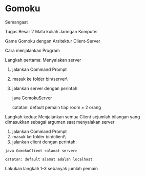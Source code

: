 # Gomoku
Semangaat

Tugas Besar 2 Mata kuliah Jaringan Komputer

Game Gomoku dengan Arsitektur Client-Server

Cara menjalankan Program

Langkah pertama: Menyalakan server
  1. jalankan Command Prompt
  2. masuk ke folder bin\server\
  3. jalankan server dengan perintah:

     java GomokuServer <jumlah pemain dalam satu room>

     catatan: default pemain tiap room = 2 orang

Langkah kedua: Menjalankan semua Client sejumlah bilangan yang dimasukkan
  sebagai argumen saat menyalakan server

  1. jalankan Command Prompt
  2. masuk ke folder bin\client\
  3. jalankan client dengan perintah:

    java GomokuClient <alamat server>

    catatan: default alamat adalah localhost

  Lakukan langkah 1-3 sebanyak jumlah pemain
